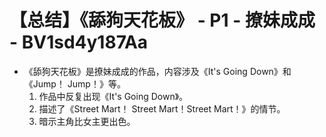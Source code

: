 # 【总结】《舔狗天花板》 - P1 - 撩妹成成 - BV1sd4y187Aa

-   《舔狗天花板》是撩妹成成的作品，内容涉及《It's Going Down》和《Jump！ Jump！》等。
    1.  作品中反复出现《It's Going Down》。
    2.  描述了《Street Mart！ Street Mart！Street Mart！》的情节。
    3.  暗示主角比女主更出色。